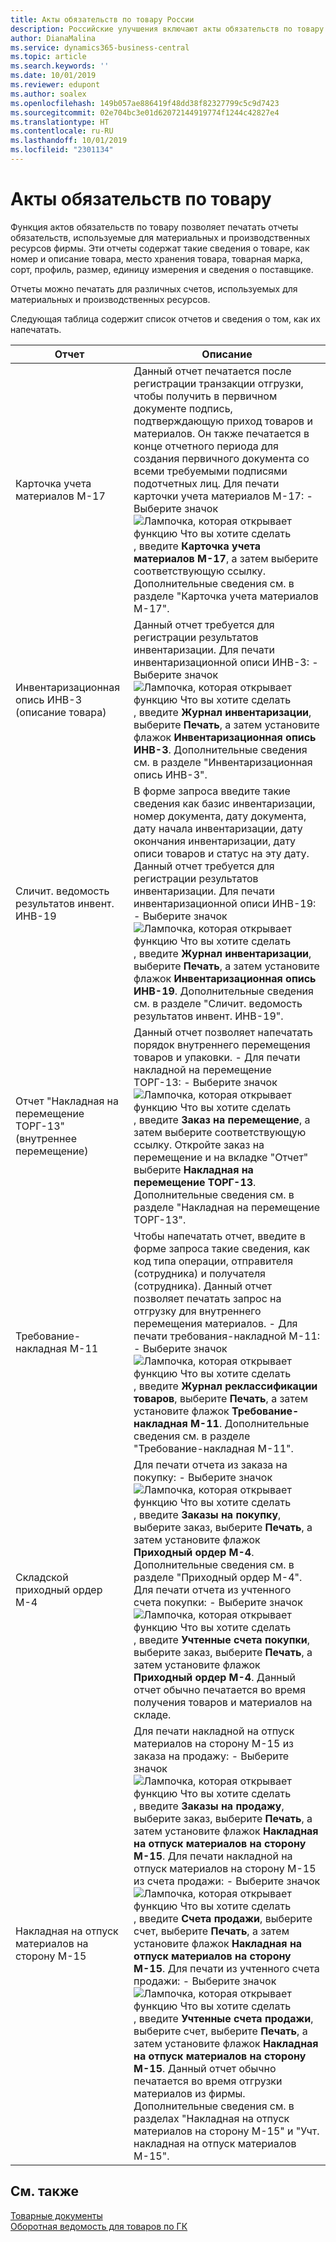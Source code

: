 ```yaml
---
title: Акты обязательств по товару России
description: Российские улучшения включают акты обязательств по товару.
author: DianaMalina
ms.service: dynamics365-business-central
ms.topic: article
ms.search.keywords: ''
ms.date: 10/01/2019
ms.reviewer: edupont
ms.author: soalex
ms.openlocfilehash: 149b057ae886419f48dd38f82327799c5c9d7423
ms.sourcegitcommit: 02e704bc3e01d62072144919774f1244c42827e4
ms.translationtype: HT
ms.contentlocale: ru-RU
ms.lasthandoff: 10/01/2019
ms.locfileid: "2301134"
---
```

# <a name="item-obligatory-acts"></a>Акты обязательств по товару

Функция актов обязательств по товару позволяет печатать отчеты обязательств, используемые для материальных и производственных ресурсов фирмы. Эти отчеты содержат такие сведения о товаре, как номер и описание товара, место хранения товара, товарная марка, сорт, профиль, размер, единицу измерения и сведения о поставщике. 

Отчеты можно печатать для различных счетов, используемых для материальных и производственных ресурсов. 

Следующая таблица содержит список отчетов и сведения о том, как их напечатать. 

| Отчет                     | Описание                                                 |
| -------------------------- | ----------------------------------------------------------- |
| Карточка учета материалов M-17             | Данный отчет печатается после регистрации транзакции отгрузки, чтобы получить в первичном документе подпись, подтверждающую приход товаров и материалов. Он также печатается в конце отчетного периода для создания первичного документа со всеми требуемыми подписями подотчетных лиц.   Для печати карточки учета материалов М-17:   -   Выберите значок ![Лампочка, которая открывает функцию Что вы хотите сделать](../../media/ui-search/search_small.png "Что вы хотите сделать"), введите **Карточка учета материалов M-17**, а затем выберите соответствующую ссылку.      Дополнительные сведения см. в разделе "Карточка учета материалов M-17". |
| Инвентаризационная опись ИНВ-3 (описание товара)   | Данный отчет требуется для регистрации результатов инвентаризации.   Для печати инвентаризационной описи ИНВ-3:   -   Выберите значок ![Лампочка, которая открывает функцию Что вы хотите сделать](../../media/ui-search/search_small.png "Что вы хотите сделать"), введите **Журнал инвентаризации**, выберите **Печать**, а затем установите флажок **Инвентаризационная опись ИНВ-3**.      Дополнительные сведения см. в разделе "Инвентаризационная опись ИНВ-3". |
| Сличит. ведомость результатов инвент. ИНВ-19       | В форме запроса введите такие сведения как базис инвентаризации, номер документа, дату документа, дату начала инвентаризации, дату окончания инвентаризации, дату описи товаров и статус на эту дату. Данный отчет требуется для регистрации результатов инвентаризации.   Для печати инвентаризационной описи ИНВ-19:   -   Выберите значок ![Лампочка, которая открывает функцию Что вы хотите сделать](../../media/ui-search/search_small.png "Что вы хотите сделать"), введите **Журнал инвентаризации**, выберите **Печать**, а затем установите флажок **Инвентаризационная опись ИНВ-19**.      Дополнительные сведения см. в разделе "Сличит. ведомость результатов инвент. ИНВ-19". |
| Отчет "Накладная на перемещение ТОРГ-13" (внутреннее перемещение) | Данный отчет позволяет напечатать порядок внутреннего перемещения товаров и упаковки.   -   Для печати накладной на перемещение ТОРГ-13: -   Выберите значок ![Лампочка, которая открывает функцию Что вы хотите сделать](../../media/ui-search/search_small.png "Что вы хотите сделать"), введите **Заказ на перемещение**, а затем выберите соответствующую ссылку.      Откройте заказ на перемещение и на вкладке "Отчет" выберите **Накладная на перемещение ТОРГ-13**.      Дополнительные сведения см. в разделе "Накладная на перемещение ТОРГ-13". |
| Требование-накладная М-11                                   | Чтобы напечатать отчет, введите в форме запроса такие сведения, как код типа операции, отправителя (сотрудника) и получателя (сотрудника). Данный отчет позволяет печатать запрос на отгрузку для внутреннего перемещения материалов.   -   Для печати требования-накладной М-11: -   Выберите значок ![Лампочка, которая открывает функцию Что вы хотите сделать](../../media/ui-search/search_small.png "Что вы хотите сделать"), введите **Журнал реклассификации товаров**, выберите **Печать**, а затем установите флажок **Требование-накладная М-11**.      Дополнительные сведения см. в разделе "Требование-накладная М-11". |
| Складской приходный ордер М-4                   | Для печати отчета из заказа на покупку:   -   Выберите значок ![Лампочка, которая открывает функцию Что вы хотите сделать](../../media/ui-search/search_small.png "Что вы хотите сделать"), введите **Заказы на покупку**, выберите заказ, выберите **Печать**, а затем установите флажок **Приходный ордер М-4**.      Дополнительные сведения см. в разделе "Приходный ордер М-4". Для печати отчета из учтенного счета покупки:   -   Выберите значок ![Лампочка, которая открывает функцию Что вы хотите сделать](../../media/ui-search/search_small.png "Что вы хотите сделать"), введите **Учтенные счета покупки**, выберите заказ, выберите **Печать**, а затем установите флажок **Приходный ордер М-4**.   Данный отчет обычно печатается во время получения товаров и материалов на складе. |
| Накладная на отпуск материалов на сторону М-15                                     | Для печати накладной на отпуск материалов на сторону М-15 из заказа на продажу:   -   Выберите значок ![Лампочка, которая открывает функцию Что вы хотите сделать](../../media/ui-search/search_small.png "Что вы хотите сделать"), введите **Заказы на продажу**, выберите заказ, выберите **Печать**, а затем установите флажок **Накладная на отпуск материалов на сторону М-15**.   Для печати накладной на отпуск материалов на сторону М-15 из счета продажи:   -   Выберите значок ![Лампочка, которая открывает функцию Что вы хотите сделать](../../media/ui-search/search_small.png "Что вы хотите сделать"), введите **Счета продажи**, выберите счет, выберите **Печать**, а затем установите флажок **Накладная на отпуск материалов на сторону М-15**.   Для печати из учтенного счета продажи:   -   Выберите значок ![Лампочка, которая открывает функцию Что вы хотите сделать](../../media/ui-search/search_small.png "Что вы хотите сделать"), введите **Учтенные счета продажи**, выберите счет, выберите **Печать**, а затем установите флажок **Накладная на отпуск материалов на сторону М-15**.   Данный отчет обычно печатается во время отгрузки материалов из фирмы.   Дополнительные сведения см. в разделах "Накладная на отпуск материалов на сторону М-15" и "Учт. накладная на отпуск материалов М-15". |

## <a name="see-also"></a>См. также

[Товарные документы](Item-Documents.md)  
[Оборотная ведомость для товаров по ГК](Item-General-Ledger-Turnover.md)  
